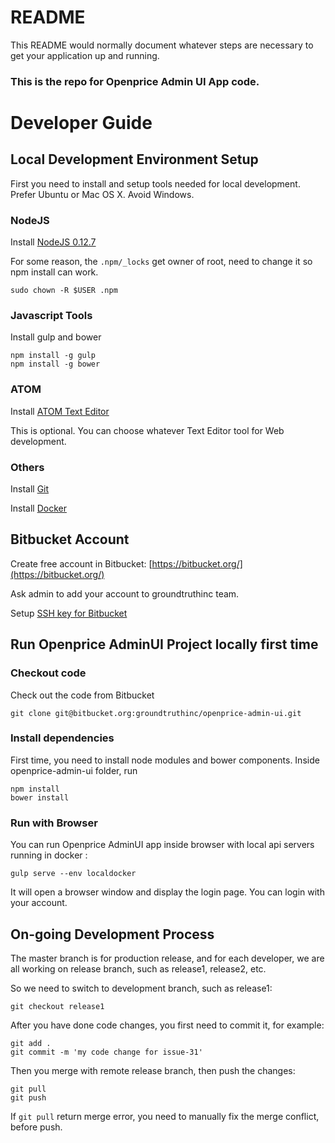 # README #

This README would normally document whatever steps are necessary to get your application up and running.

### This is the repo for Openprice Admin UI App code. ###

Developer Guide
================

## Local Development Environment Setup ##
First you need to install and setup tools needed for local development. Prefer Ubuntu or Mac OS X. Avoid Windows.

### NodeJS ###

Install [NodeJS 0.12.7](https://nodejs.org/)

For some reason, the `.npm/_locks` get owner of root, need to change it so npm install can work.
```
sudo chown -R $USER .npm
```
### Javascript Tools ###

Install gulp and bower
~~~
npm install -g gulp
npm install -g bower
~~~

### ATOM ###
Install [ATOM Text Editor](https://atom.io/)

This is optional. You can choose whatever Text Editor tool for Web development.

### Others ###

Install [Git](https://git-scm.com/book/en/v2/Getting-Started-Installing-Git)

Install [Docker](https://docs.docker.com/installation/)

## Bitbucket Account ##

Create free account in Bitbucket:
[https://bitbucket.org/](https://bitbucket.org/)

Ask admin to add your account to groundtruthinc team.

Setup [SSH key for Bitbucket](https://confluence.atlassian.com/display/BITBUCKET/How+to+install+a+public+key+on+your+Bitbucket+account)

## Run Openprice AdminUI Project locally first time ##

### Checkout code ###
Check out the code from Bitbucket
```
git clone git@bitbucket.org:groundtruthinc/openprice-admin-ui.git
```

### Install dependencies ###

First time, you need to install node modules and bower components. Inside openprice-admin-ui folder, run
```
npm install
bower install
```

### Run with Browser ###
You can run Openprice AdminUI app inside browser with local api servers running in docker :
```
gulp serve --env localdocker
```
It will open a browser window and display the login page. You can login with your account.

## On-going Development Process ##
The master branch is for production release, and for each developer, we are all working on
release branch, such as release1, release2, etc.


So we need to switch to development branch, such as release1:

```
git checkout release1
```

After you have done code changes, you first need to commit it, for example:
```
git add .
git commit -m 'my code change for issue-31'
```

Then you merge with remote release branch, then push the changes:

```
git pull
git push
```

If `git pull` return merge error, you need to manually fix the merge conflict, before push.
